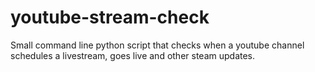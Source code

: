 # youtube-stream-check
Small command line python script that checks when a youtube channel schedules a livestream, goes live and other steam updates.
